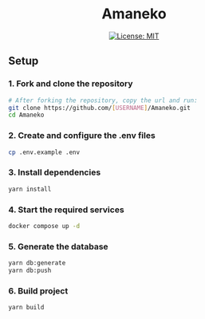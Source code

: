 <div align="center">

# Amaneko

[![License: MIT](https://img.shields.io/badge/License-MIT-yellow.svg)](https://opensource.org/licenses/MIT)

</div>

## Setup

### 1. Fork and clone the repository

```bash
# After forking the repository, copy the url and run:
git clone https://github.com/[USERNAME]/Amaneko.git
cd Amaneko
```

### 2. Create and configure the .env files

```bash
cp .env.example .env
```

### 3. Install dependencies

```bash
yarn install
```

### 4. Start the required services

```bash
docker compose up -d
```

### 5. Generate the database

```bash
yarn db:generate
yarn db:push
```

### 6. Build project

```bash
yarn build
```
